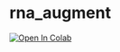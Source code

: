 # rna_augment

[![Open In Colab](https://colab.research.google.com/assets/colab-badge.svg)](https://colab.research.google.com/github/imsb-uke/rna_augment/blob/master/example.ipynb)
